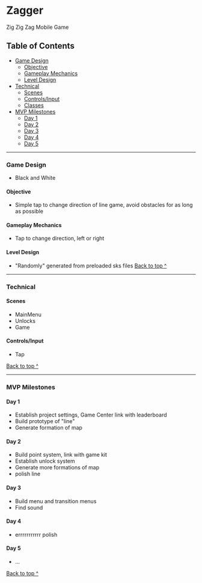 # Zagger
Zig Zig Zag Mobile Game

## Table of Contents
  * [Game Design](#game-design)
    * [Objective](#objective)
    * [Gameplay Mechanics](#gameplay-mechanics)
    * [Level Design](#level-design)
  * [Technical](#technical)
    * [Scenes](#scenes)
    * [Controls/Input](#controlsinput)
    * [Classes](#classessks)
  * [MVP Milestones](#mvp-milestones)
    * [Day 1](#day-1)
    * [Day 2](#day-2)
    * [Day 3](#day-3)
    * [Day 4](#day-4)
    * [Day 5](#day-5)

---

### Game Design
- Black and White
#### Objective
- Simple tap to change direction of line game, avoid obstacles for as long as possible 
#### Gameplay Mechanics
- Tap to change direction, left or right
#### Level Design
- "Randomly" generated from preloaded sks files
[Back to top ^](#)

---

### Technical

#### Scenes
* MainMenu
* Unlocks
* Game

#### Controls/Input
* Tap
  
[Back to top ^](#)

---



### MVP Milestones

#### Day 1 
* Establish project settings, Game Center link with leaderboard
* Build prototype of "line"
* Generate formation of map

#### Day 2
* Build point system, link with game kit
* Establish unlock system
* Generate more formations of map
* polish line

#### Day 3
* Build menu and transition menus
* Find sound

#### Day 4

* errrrrrrrrrr polish 

#### Day 5

* ...


[Back to top ^](#)

